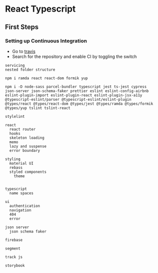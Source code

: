 # React Typescript

## First Steps

### Setting up Continuous Integration

- Go to [travis](https://travis-ci.org/account/repositories)
- Search for the repository and enable CI by toggling the switch

```text
servicing
nested folder structure

npm i ramda react react-dom formik yup

npm i -D node-sass parcel-bundler typescript jest ts-jest cypress json-server json-schema-faker prettier eslint eslint-config-airbnb eslint-plugin-import eslint-plugin-react eslint-plugin-jsx-a11y @typescript-eslint/parser @typescript-eslint/eslint-plugin @types/react @types/react-dom @types/jest @types/ramda @types/formik @types/yup tslint tslint-react

stylelint

react
  react router
  hooks
  skeleton loading
  memo
  lazy and suspense
  error boundary

styling
  material UI
  rebass
  styled components
    theme


typescript
  name spaces

ui
  authentication
  navigation
  404
  error

json server
  json schema faker

firebase

segment

track js

storybook

```
